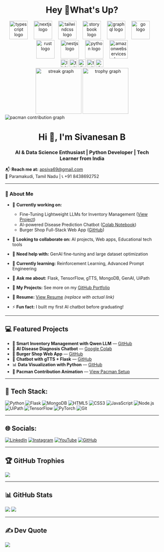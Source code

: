 <h1 align="center">Hey 👋What's Up?</h1>

<div align="center">
  <img src="https://skillicons.dev/icons?i=ts" height="60" alt="typescript logo"  />
  <img width="12" />
  <img src="https://skillicons.dev/icons?i=nextjs" height="60" alt="nextjs logo"  />
  <img width="12" />
  <img src="https://skillicons.dev/icons?i=tailwind" height="60" alt="tailwindcss logo"  />
  <img width="12" />
  <img src="https://cdn.jsdelivr.net/gh/devicons/devicon/icons/storybook/storybook-original.svg" height="60" alt="storybook logo"  />
  <img width="12" />
  <img src="https://skillicons.dev/icons?i=graphql" height="60" alt="graphql logo"  />
  <img width="12" />
  <img src="https://skillicons.dev/icons?i=go" height="60" alt="go logo"  />
  <img width="12" />
  <img src="https://skillicons.dev/icons?i=rust" height="60" alt="rust logo"  />
  <img width="12" />
  <img src="https://skillicons.dev/icons?i=nestjs" height="60" alt="nestjs logo"  />
  <img width="12" />
  <img src="https://skillicons.dev/icons?i=py" height="60" alt="python logo"  />
  <img width="12" />
  <img src="https://skillicons.dev/icons?i=aws" height="60" alt="amazonwebservices logo"  />
</div>

<div align="center">
  <img src="https://img.shields.io/static/v1?message=LinkedIn&logo=linkedin&label=&color=0077B5&logoColor=white&labelColor=&style=for-the-badge" height="25" alt="linkedin logo"  />
  <img src="https://img.shields.io/static/v1?message=Twitter&logo=twitter&label=&color=1DA1F2&logoColor=white&labelColor=&style=for-the-badge" height="25" alt="twitter logo"  />
  <img src="https://img.shields.io/static/v1?message=Discord&logo=discord&label=&color=7289DA&logoColor=white&labelColor=&style=for-the-badge" height="25" alt="discord logo"  />
  <img src="https://img.shields.io/static/v1?message=Twitch&logo=twitch&label=&color=9146FF&logoColor=white&labelColor=&style=for-the-badge" height="25" alt="twitch logo"  />
  <img src="https://img.shields.io/static/v1?message=dev.to&logo=dev.to&label=&color=0A0A0A&logoColor=white&labelColor=&style=for-the-badge" height="25" alt="devto logo"  />
</div>

<div align="center">
  <img src="https://streak-stats.demolab.com?user=sivanesanbalu&locale=en&mode=daily&theme=dracula&hide_border=false&border_radius=5&order=3" height="150" alt="streak graph"  />
  <img src="https://github-profile-trophy.vercel.app/?username=sivanesanbalu&theme=dracula&column=-1&row=1&margin-w=8&margin-h=8&no-bg=false&no-frame=false&order=4" height="150" alt="trophy graph"  />
</div>

<picture>
  <source media="(prefers-color-scheme: dark)" srcset="https://raw.githubusercontent.com/sivanesanbalu/sivanesanbalu/output/pacman-contribution-graph-dark.svg">
  <source media="(prefers-color-scheme: light)" srcset="https://raw.githubusercontent.com/sivanesanbalu/sivanesanbalu/output/pacman-contribution-graph.svg">
  <img alt="pacman contribution graph" src="https://raw.githubusercontent.com/sivanesanbalu/sivanesanbalu/output/pacman-contribution-graph.svg">
</picture>

<h1 align="center">Hi 👋, I'm Sivanesan B</h1>
<h3 align="center">AI & Data Science Enthusiast | Python Developer | Tech Learner from India</h3>

📬 <strong>Reach me at:</strong> apsiva69@gmail.com  
📍 Paramakudi, Tamil Nadu | 📞 +91 8438692752

---

### 🚀 About Me

- 🔭 <strong>Currently working on:</strong>
  - Fine-Tuning Lightweight LLMs for Inventory Management ([View Project](https://lnkd.in/gZ6f65Nd))
  - AI-powered Disease Prediction Chatbot ([Colab Notebook](https://lnkd.in/ghQU9J6g))
  - Burger Shop Full-Stack Web App ([GitHub](https://lnkd.in/g88n6hWU))

- 👯 <strong>Looking to collaborate on:</strong> AI projects, Web apps, Educational tech tools  
- 🤝 <strong>Need help with:</strong> GenAI fine-tuning and large dataset optimization  
- 🌱 <strong>Currently learning:</strong> Reinforcement Learning, Advanced Prompt Engineering  
- 💬 <strong>Ask me about:</strong> Flask, TensorFlow, gTTS, MongoDB, GenAI, UiPath  
- 📝 <strong>My Projects:</strong> See more on my [GitHub Portfolio](https://github.com/sivanesanbalu)  
- 📄 <strong>Resume:</strong> [View Resume](https://example.com) *(replace with actual link)*  
- ⚡ <strong>Fun fact:</strong> I built my first AI chatbot before graduating!

---

## 💻 Featured Projects

- 🛒 <strong>Smart Inventory Management with Qwen LLM</strong> — [GitHub](https://lnkd.in/gZ6f65Nd)
- 🤖 <strong>AI Disease Diagnosis Chatbot</strong> — [Google Colab](https://lnkd.in/ghQU9J6g)
- 🍔 <strong>Burger Shop Web App</strong> — [GitHub](https://lnkd.in/g88n6hWU)
- 💬 <strong>Chatbot with gTTS + Flask</strong> — [GitHub](https://github.com/sivanesanbalu)
- 📊 <strong>Data Visualization with Python</strong> — [GitHub](https://github.com/sivanesanbalu)
- 🤖 <strong>Pacman Contribution Animation</strong> — [View Pacman Setup](https://github.com/sivanesanbalu/sivanesanbalu/blob/main/.github/workflows/pacman.yml)

---

## 🔧 Tech Stack:

![Python](https://img.shields.io/badge/python-%233776AB.svg?style=for-the-badge&logo=python&logoColor=white)
![Flask](https://img.shields.io/badge/flask-%23000.svg?style=for-the-badge&logo=flask&logoColor=white)
![MongoDB](https://img.shields.io/badge/mongodb-%2347A248.svg?style=for-the-badge&logo=mongodb&logoColor=white)
![HTML5](https://img.shields.io/badge/html5-%23E34F26.svg?style=for-the-badge&logo=html5&logoColor=white)
![CSS3](https://img.shields.io/badge/css3-%231572B6.svg?style=for-the-badge&logo=css3&logoColor=white)
![JavaScript](https://img.shields.io/badge/javascript-%23F7DF1E.svg?style=for-the-badge&logo=javascript&logoColor=black)
![Node.js](https://img.shields.io/badge/node.js-%23339933.svg?style=for-the-badge&logo=node.js&logoColor=white)
![UiPath](https://img.shields.io/badge/UiPath-orange?style=for-the-badge&logo=uipath&logoColor=white)
![TensorFlow](https://img.shields.io/badge/tensorflow-%23FF6F00.svg?style=for-the-badge&logo=tensorflow&logoColor=white)
![PyTorch](https://img.shields.io/badge/pytorch-%23EE4C2C.svg?style=for-the-badge&logo=pytorch&logoColor=white)
![Git](https://img.shields.io/badge/git-%23F05033.svg?style=for-the-badge&logo=git&logoColor=white)

---

## 🌐 Socials:

[![LinkedIn](https://img.shields.io/badge/LinkedIn-blue?style=for-the-badge&logo=linkedin&logoColor=white)](https://linkedin.com/in/sivanesan-balu-871ba7264)
[![Instagram](https://img.shields.io/badge/Instagram-pink?style=for-the-badge&logo=instagram&logoColor=white)](https://instagram.com/YOUR_HANDLE)
[![YouTube](https://img.shields.io/badge/YouTube-red?style=for-the-badge&logo=youtube&logoColor=white)](https://youtube.com/@YOURCHANNEL)
[![GitHub](https://img.shields.io/badge/GitHub-%23121011.svg?style=for-the-badge&logo=github&logoColor=white)](https://github.com/sivanesanbalu)

---

## 🏆 GitHub Trophies

![](https://github-profile-trophy.vercel.app/?username=sivanesanbalu&theme=radical&no-frame=false&no-bg=false&margin-w=4)

---

## 📊 GitHub Stats

![](https://github-readme-stats.vercel.app/api/top-langs/?username=sivanesanbalu&theme=tokyonight&layout=compact)
![](https://github-readme-stats.vercel.app/api?username=sivanesanbalu&theme=tokyonight&show_icons=true)

---

## ✍️ Dev Quote

![](https://quotes-github-readme.vercel.app/api?type=horizontal&theme=radical)

<!-- Proudly customized for Sivanesan B -->

